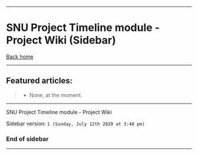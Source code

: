 
***

# SNU Project Timeline module - Project Wiki (Sidebar)

[Back home](https://github.com/seanpm2001/SNU_ProjectTimeline/wiki/)

***

## Featured articles:

> * None, at the moment.

***

SNU Project Timeline module - Project Wiki

Sidebar version: `1 (Sunday, July 12th 2020 at 3:40 pm)`

### End of sidebar

***
